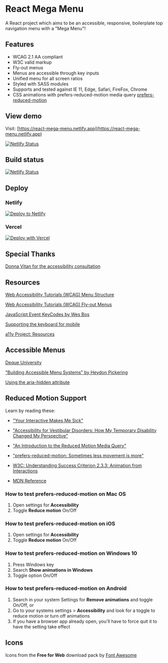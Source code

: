 # React Mega Menu

A React project which aims to be an accessible, responsive, boilerplate top
navigation menu with a "Mega Menu"!

## Features

- WCAG 2.1 AA compliant
- W3C valid markup
- Fly-out menus
- Menus are accessible through key inputs
- Unified menu for all screen ratios
- Styled with SASS modules
- Supports and tested against IE 11, Edge, Safari, FireFox, Chrome
- CSS animations with prefers-reduced-motion media query
  [prefers-reduced-motion](https://developer.mozilla.org/en-US/docs/Web/CSS/@media/prefers-reduced-motion)

## View demo

Visit:
[https://react-mega-menu.netlify.app](https://react-mega-menu.netlify.app)

[![Netlify Status](https://api.netlify.com/api/v1/badges/5987a8b7-c2f7-419d-9484-5524a4e05815/deploy-status)](https://app.netlify.com/sites/react-mega-menu/deploys)

## Build status

[![Netlify Status](https://api.netlify.com/api/v1/badges/5987a8b7-c2f7-419d-9484-5524a4e05815/deploy-status)](https://app.netlify.com/sites/react-mega-menu/deploys)

## Deploy

### Netlify

[![Deploy to Netlify](https://www.netlify.com/img/deploy/button.svg)](https://app.netlify.com/start/deploy?repository=https://github.com/gatsbyjs/gatsby-starter-default)

### Vercel

[![Deploy with Vercel](https://vercel.com/button)](https://vercel.com/import/project?template=https://github.com/gatsbyjs/gatsby-starter-default)

## Special Thanks

[Donna Vitan for the accessibility consultation](https://donnavitan.com)

## Resources

[Web Accessibility Tutorials (WCAG) Menu Structure](https://www.w3.org/WAI/tutorials/menus/structure/)

[Web Accessibility Tutorials (WCAG) Fly-out Menus](https://www.w3.org/WAI/tutorials/menus/flyout/)

[JavaScript Event KeyCodes by Wes Bos](https://keycode.info/)

[Supporting the keyboard for mobile](http://simplyaccessible.com/article/mobile-keyboard-support/)

[a11y Project: Resources](https://www.a11yproject.com/resources/)

## Accessible Menus

[Deque University](https://dequeuniversity.com/)

["Building Accessible Menu Systems" by Heydon Pickering](https://www.smashingmagazine.com/2017/11/building-accessible-menu-systems/)

[Using the aria-hidden attribute](https://developer.mozilla.org/en-US/docs/Web/Accessibility/ARIA/ARIA_Techniques/Using_the_aria-hidden_attribute)

## Reduced Motion Support

Learn by reading these:

- ["Your Interactive Makes Me Sick"](https://source.opennews.org/articles/motion-sick/)

- ["Accessibility for Vestibular Disorders: How My Temporary Disability Changed My Perspective"](https://alistapart.com/article/accessibility-for-vestibular/)

- ["An Introduction to the Reduced Motion Media Query"](https://css-tricks.com/introduction-reduced-motion-media-query/)

- ["prefers-reduced-motion: Sometimes less movement is more"](https://web.dev/prefers-reduced-motion/)

- [W3C: Understanding Success Criterion 2.3.3: Animation from Interactions](https://www.w3.org/WAI/WCAG21/Understanding/animation-from-interactions.html)

- [MDN Reference](https://developer.mozilla.org/en-US/docs/Web/CSS/@media/prefers-reduced-motion)

### How to test prefers-reduced-motion on Mac OS

1. Open settings for **Accessibility**
1. Toggle **Reduce motion** On/Off

### How to test prefers-reduced-motion on iOS

1. Open settings for **Accessibility**
1. Toggle **Reduce motion** On/Off

### How to test prefers-reduced-motion on Windows 10

1. Press Windows key
1. Search **Show animations in Windows**
1. Toggle option On/Off

### How to test prefers-reduced-motion on Android

1. Search in your system Settings for **Remove animations** and toggle On/Off,
   or
1. Go to your systems settings > **Accessibility** and look for a toggle to
   reduce motion or turn off animations
1. If you have a browser app already open, you'll have to force quit it to have
   the setting take effect

## Icons

Icons from the **Free for Web** download pack by
[Font Awesome](https://fontawesome.com/download)
